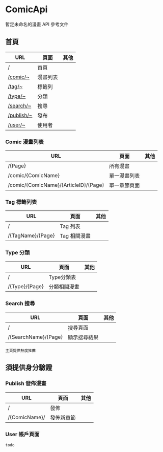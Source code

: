# ComicApi
暫定未命名的漫畫 API 參考文件

## 首頁

URL | 頁面 | 其他 
--- | --- | --- |
/ | 首頁 | 
[/comic/~](#Comic) | 漫畫列表 | 
[/tag/~](#Tag) | 標籤列 | 
[/type/~](#Type) | 分類 |
[/search/~](#Search) | 搜尋 |
[/publish/~](#Publish) | 發布 |
[/user/~](#User) | 使用者 |

### <a name="Comic"></a>Comic 漫畫列表

URL | 頁面 | 其他 
--- | --- | --- |
/{Page} | 所有漫畫 | 
/comic/{ComicName} | 單一漫畫列表 |
/comic/{ComicName}/{ArticleID}/{Page} | 單一章節頁面 | 

### <a name="Tag"></a>Tag 標籤列表
URL | 頁面 | 其他 
--- | --- | --- |
/ | Tag 列表 | 
/{TagName}/{Page} | Tag 相關漫畫 | 

### <a name="Type"></a>Type 分類
URL | 頁面 | 其他 
--- | --- | --- |
/ | Type分類表 |
/{Type}/{Page} | 分類相關漫畫 |


### <a name="Search"></a>Search 搜尋
URL | 頁面 | 其他 
--- | --- | --- |
/ | 搜尋頁面 | 
/{SearchName}/{Page} | 顯示搜尋結果 |

``主頁提供熱度推薦``

## 須提供身分驗證

### <a name="Publish"></a>Publish 發佈漫畫
URL | 頁面 | 其他 
--- | --- | --- |
/ | 發佈 |
/{ComicName}/ | 發佈新章節 |

### <a name="User"></a>User 帳戶頁面
```
todo
```
